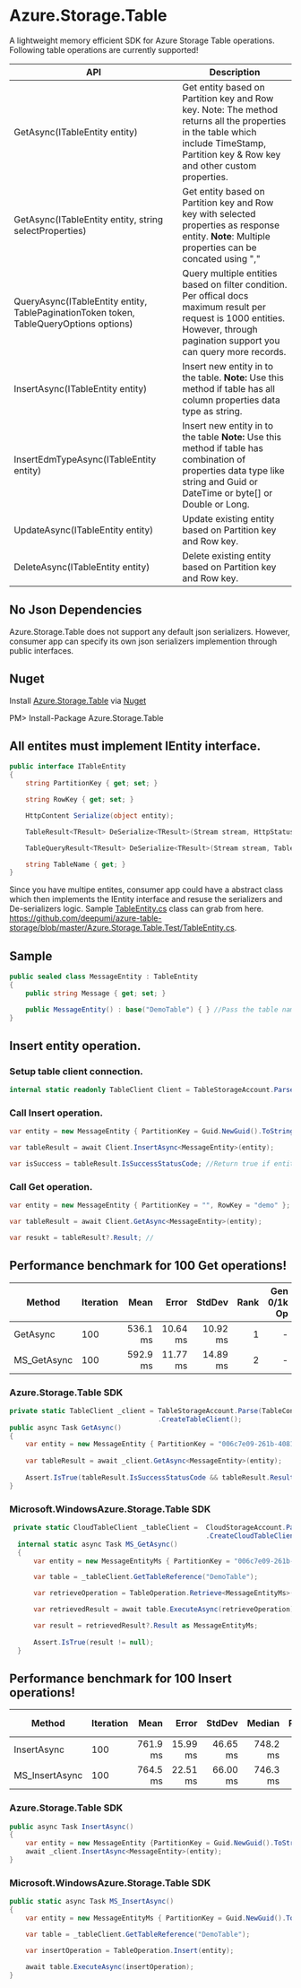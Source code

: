 # Azure.Storage.Table
A lightweight memory efficient SDK for Azure Storage Table operations. Following table operations are currently supported!

|  API | Description
|---|---|
|GetAsync<T>(ITableEntity entity)  | Get entity based on Partition key and Row key. Note: The method returns all the properties in the table which include TimeStamp, Partition key & Row key and other custom properties.|
|GetAsync<T>(ITableEntity entity, string selectProperties)  | Get entity based on Partition key and Row key with selected properties as response entity. **Note**: Multiple properties can be concated using ","|
|QueryAsync<T>(ITableEntity entity, TablePaginationToken token, TableQueryOptions options)   | Query multiple entities based on filter condition. Per offical docs maximum result per request is 1000 entities. However, through pagination support you can query more records.  |
|InsertAsync<T>(ITableEntity entity) | Insert new entity in to the table. **Note:** Use this method if table has all column properties data type as string.|
|InsertEdmTypeAsync<T>(ITableEntity entity) | Insert new entity in to the table **Note:** Use this method if table has combination of  properties data type like string and Guid or DateTime or byte[] or Double or Long.|
|UpdateAsync<T>(ITableEntity entity) | Update existing entity based on Partition key and Row key.|
|DeleteAsync<T>(ITableEntity entity) | Delete existing entity based on Partition key and Row key.|

## No Json Dependencies
Azure.Storage.Table does not support any default json serializers. However, consumer app can specify its own json serializers implemention through public interfaces. 

## Nuget
Install [Azure.Storage.Table](https://www.nuget.org/packages/Azure.Storage.Table/) via [Nuget](https://www.nuget.org/packages/Azure.Storage.Table/)

PM> Install-Package Azure.Storage.Table

## All entites must implement IEntity interface. 
```csharp
public interface ITableEntity
{
    string PartitionKey { get; set; }

    string RowKey { get; set; }

    HttpContent Serialize(object entity);

    TableResult<TResult> DeSerialize<TResult>(Stream stream, HttpStatusCode statusCode) where TResult : class; // GET 

    TableQueryResult<TResult> DeSerialize<TResult>(Stream stream, TablePaginationToken paginationToken) where TResult : class; // Collection

    string TableName { get; }
}
```
Since you have multipe entites, consumer app could have a abstract class which then implements the IEntity interface and resuse the serializers and De-serializers logic. Sample [TableEntity.cs](https://github.com/deepumi/azure-table-storage/blob/master/Azure.Storage.Table.Test/TableEntity.cs) class can grab from here. https://github.com/deepumi/azure-table-storage/blob/master/Azure.Storage.Table.Test/TableEntity.cs.

 
## Sample

```csharp
public sealed class MessageEntity : TableEntity
{
    public string Message { get; set; }

    public MessageEntity() : base("DemoTable") { } //Pass the table name in base constructor.
}
``` 

## Insert entity operation.

### Setup table client connection.
```csharp
internal static readonly TableClient Client = TableStorageAccount.Parse("").CreateTableClient(); //Pass storage connection string.
```
### Call Insert operation.
```csharp
var entity = new MessageEntity { PartitionKey = Guid.NewGuid().ToString(), RowKey = "demo", Message = "Integration test" };

var tableResult = await Client.InsertAsync<MessageEntity>(entity);

var isSuccess = tableResult.IsSuccessStatusCode; //Return true if entity inserted successfully!
```

### Call Get operation.
```csharp
var entity = new MessageEntity { PartitionKey = "", RowKey = "demo" };

var tableResult = await Client.GetAsync<MessageEntity>(entity);

var resukt = tableResult?.Result; //
```

## Performance benchmark for 100 Get operations!


|      Method | Iteration |     Mean |    Error |   StdDev | Rank | Gen 0/1k Op | Gen 1/1k Op | Gen 2/1k Op | Allocated Memory/Op |
|------------ |---------- |---------:|---------:|---------:|-----:|------------:|------------:|------------:|--------------------:|
|    GetAsync |       100 | 536.1 ms | 10.64 ms | 10.92 ms |    1 |           - |           - |           - |             6.63 KB |
| MS_GetAsync |       100 | 592.9 ms | 11.77 ms | 14.89 ms |    2 |           - |           - |           - |             17.3 KB |

### Azure.Storage.Table SDK
```csharp
private static TableClient _client = TableStorageAccount.Parse(TableConnection.ConnectionString)
                                     .CreateTableClient();
public async Task GetAsync()
{
    var entity = new MessageEntity { PartitionKey = "006c7e09-261b-4081-a021-db8032bcc01b", RowKey = "demo" };
    
    var tableResult = await _client.GetAsync<MessageEntity>(entity);
    
    Assert.IsTrue(tableResult.IsSuccessStatusCode && tableResult.Result != null);
}
```

### Microsoft.WindowsAzure.Storage.Table SDK

```csharp
 private static CloudTableClient _tableClient =  CloudStorageAccount.Parse(TableConnection.ConnectionString)
                                                 .CreateCloudTableClient();
  internal static async Task MS_GetAsync()
  {
      var entity = new MessageEntityMs { PartitionKey = "006c7e09-261b-4081-a021-db8032bcc01b", RowKey = "demo" };

      var table = _tableClient.GetTableReference("DemoTable");

      var retrieveOperation = TableOperation.Retrieve<MessageEntityMs>(entity.PartitionKey, entity.RowKey);

      var retrievedResult = await table.ExecuteAsync(retrieveOperation);

      var result = retrievedResult?.Result as MessageEntityMs;
      
      Assert.IsTrue(result != null);
  }
```

## Performance benchmark for 100 Insert operations!

|         Method | Iteration |     Mean |    Error |   StdDev |   Median | Rank | Gen 0/1k Op | Allocated Memory/Op |
|--------------- |---------- |---------:|---------:|---------:|---------:|-----:|------------:|--------------------:|
|    InsertAsync |       100 | 761.9 ms | 15.99 ms | 46.65 ms | 748.2 ms |    1 |           - |             8.91 KB |
| MS_InsertAsync |       100 | 764.5 ms | 22.51 ms | 66.00 ms | 746.3 ms |    1 |   2000.0000 |            96.79 KB |


### Azure.Storage.Table SDK
```csharp
public async Task InsertAsync()
{
    var entity = new MessageEntity {PartitionKey = Guid.NewGuid().ToString(),RowKey = "demo",Message = "InsertAsync"};
    await _client.InsertAsync<MessageEntity>(entity);
}
```

### Microsoft.WindowsAzure.Storage.Table SDK

```csharp
public static async Task MS_InsertAsync()
{
    var entity = new MessageEntityMs { PartitionKey = Guid.NewGuid().ToString(), RowKey = "demo", Message = "MS_InsertAsync" };

    var table = _tableClient.GetTableReference("DemoTable");

    var insertOperation = TableOperation.Insert(entity);

    await table.ExecuteAsync(insertOperation);
}
```
